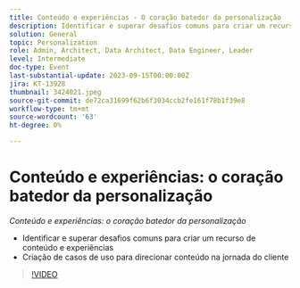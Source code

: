 ```yaml
---
title: Conteúdo e experiências - O coração batedor da personalização
description: Identificar e superar desafios comuns para criar um recurso de conteúdo e experiências Criação de casos de uso para impulsionar o conteúdo na jornada do cliente
solution: General
topic: Personalization
role: Admin, Architect, Data Architect, Data Engineer, Leader
level: Intermediate
doc-type: Event
last-substantial-update: 2023-09-15T00:00:00Z
jira: KT-13928
thumbnail: 3424021.jpeg
source-git-commit: de72ca31699f62b6f3034ccb2fe161f78b1f39e8
workflow-type: tm+mt
source-wordcount: '63'
ht-degree: 0%

---
```



# Conteúdo e experiências: o coração batedor da personalização

*Conteúdo e experiências: o coração batedor da personalização*

* Identificar e superar desafios comuns para criar um recurso de conteúdo e experiências
* Criação de casos de uso para direcionar conteúdo na jornada do cliente

>[!VIDEO](https://video.tv.adobe.com/v/3424021/?learn=on)
